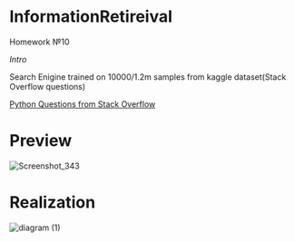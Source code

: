 # InformationRetireival
Homework №10

*Intro*

Search Enigine trained on 10000/1.2m samples from kaggle dataset(Stack Overflow questions)

[Python Questions from Stack Overflow]

[Python Questions from Stack Overflow]:https://www.kaggle.com/stackoverflow/pythonquestions?select=Questions.csv

# Preview
![Screenshot_343](https://user-images.githubusercontent.com/84677924/157430223-8a2c8e19-e4fd-411f-8e8f-10063fcefc81.png)

# Realization

![diagram (1)](https://user-images.githubusercontent.com/84677924/157432821-9c72b5c0-c3b2-4ae7-8cbf-51592e46f961.png)
